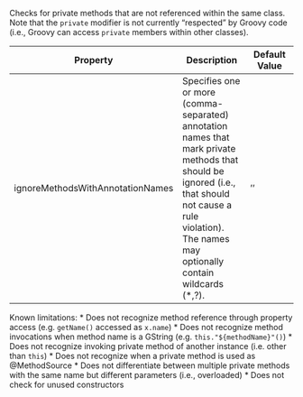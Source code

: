 Checks for private methods that are not referenced within the same
class. Note that the `private` modifier is not currently “respected” by
Groovy code (i.e., Groovy can access `private` members within other
classes).

<table>
<colgroup>
<col style="width: 40%" />
<col style="width: 33%" />
<col style="width: 25%" />
</colgroup>
<thead>
<tr>
<th>Property</th>
<th>Description</th>
<th>Default Value</th>
</tr>
</thead>
<tbody>
<tr>
<td>ignoreMethodsWithAnnotationNames</td>
<td>Specifies one or more (comma-separated) annotation names that mark
private methods that should be ignored (i.e., that should not cause a
rule violation). The names may optionally contain wildcards (*,?).</td>
<td>’’</td>
</tr>
</tbody>
</table>

Known limitations: \* Does not recognize method reference through
property access (e.g. `getName()` accessed as `x.name`) \* Does not
recognize method invocations when method name is a GString
(e.g. `this."${methodName}"()`) \* Does not recognize invoking private
method of another instance (i.e. other than `this`) \* Does not
recognize when a private method is used as @MethodSource \* Does not
differentiate between multiple private methods with the same name but
different parameters (i.e., overloaded) \* Does not check for unused
constructors
